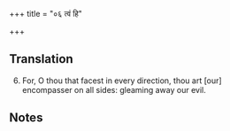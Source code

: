+++
title = "०६ त्वं हि"

+++
## Translation
6. For, O thou that facest in every direction, thou art \[our\]  
encompasser on all sides: gleaming away our evil.

## Notes


